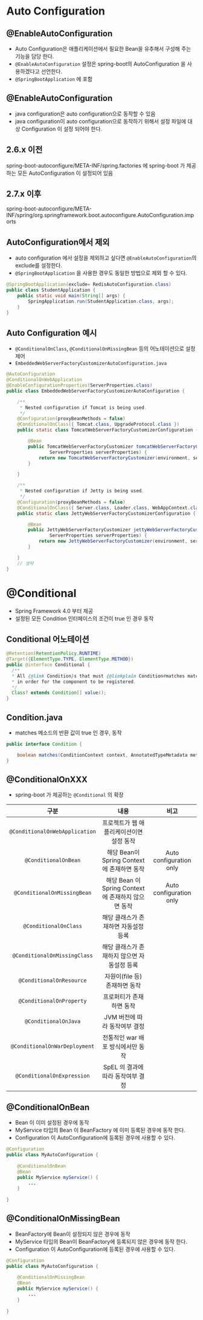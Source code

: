 # Auto Configuration
## @EnableAutoConfiguration
- Auto Configuration은 애플리케이션에서 필요한 Bean을 유추해서 구성해 주는 기능을 담당 한다.
- `@EnableAutoConfiguration` 설정은 spring-boot의 AutoConfiguration 을 사용하겠다고 선언한다.
- `@SpringBootApplication` 에 포함

## @EnableAutoConfiguration
- java configuration은 auto configuration으로 동작할 수 있음
- java configuration이 auto configuration으로 동작하기 위해서 설정 파일에 대상 Configuration 이 설정 되어야 한다.

## 2.6.x 이전
spring-boot-autoconfigure/META-INF/spring.factories 에 spring-boot 가 제공하는 모든 AutoConfiguration 이 설정되어 있음

## 2.7.x 이후
spring-boot-autoconfigure/META-INF/spring/org.springframework.boot.autoconfigure.AutoConfiguration.imports

## AutoConfiguration에서 제외
- auto configuration 에서 설정을 제외하고 싶다면 `@EnableAutoConfiguration`의 exclude를 설정한다.
- `@SpringBootApplication` 을 사용한 경우도 동일한 방법으로 제외 할 수 있다.

```java
@SpringBootApplication(exclude= RedisAutoConfiguration.class)
public class StudentApplication {
    public static void main(String[] args) {
        SpringApplication.run(StudentApplication.class, args);
    }
}
```

## Auto Configuration 예시
- `@ConditionalOnClass`, `@ConditionalOnMissingBean` 등의 어노테이션으로 설정 제어
- `EmbeddedWebServerFactoryCustomizerAutoConfiguration.java`

```java
@AutoConfiguration
@ConditionalOnWebApplication
@EnableConfigurationProperties(ServerProperties.class)
public class EmbeddedWebServerFactoryCustomizerAutoConfiguration {

	/**
	 * Nested configuration if Tomcat is being used.
	 */
	@Configuration(proxyBeanMethods = false)
	@ConditionalOnClass({ Tomcat.class, UpgradeProtocol.class })
	public static class TomcatWebServerFactoryCustomizerConfiguration {

		@Bean
		public TomcatWebServerFactoryCustomizer tomcatWebServerFactoryCustomizer(Environment environment,
				ServerProperties serverProperties) {
			return new TomcatWebServerFactoryCustomizer(environment, serverProperties);
		}

	}

	/**
	 * Nested configuration if Jetty is being used.
	 */
	@Configuration(proxyBeanMethods = false)
	@ConditionalOnClass({ Server.class, Loader.class, WebAppContext.class })
	public static class JettyWebServerFactoryCustomizerConfiguration {

		@Bean
		public JettyWebServerFactoryCustomizer jettyWebServerFactoryCustomizer(Environment environment,
				ServerProperties serverProperties) {
			return new JettyWebServerFactoryCustomizer(environment, serverProperties);
		}

	}
	// 생략
}	
```

# @Conditional
- Spring Framework 4.0 부터 제공
- 설정된 모든 Condition 인터페이스의 조건이 true 인 경우 동작

## Conditional 어노테이션
```java
@Retention(RetentionPolicy.RUNTIME)
@Target({ElementType.TYPE, ElementType.METHOD})
public @interface Conditional {
  /**
  * All {@link Condition}s that must {@linkplain Condition#matches match}
  * in order for the component to be registered.
  */
  Class? extends Condition[] value();
}
```

## Condition.java
- matches 메소드의 반환 값이 true 인 경우, 동작

```java
public interface Condition {

    boolean matches(ConditionContext context, AnnotatedTypeMetadata metadata);
}
```

## @ConditionalOnXXX
- spring-boot 가 제공하는 `@Conditional` 의 확장


|구분|내용|비고|
|:--:|:--:|:--:|
|`@ConditionalOnWebApplication`|프로젝트가 웹 애플리케이션이면 설정 동작||
|`@ConditionalOnBean`|해당 Bean이 Spring Context에 존재하면 동작|Auto configuration only|
|`@ConditionalOnMissingBean`|해당 Bean 이 Spring Context 에 존재하지 않으면 동작|Auto configuration only|
|`@ConditionalOnClass`|해당 클래스가 존재하면 자동설정 등록||
|`@ConditionalOnMissingClass`|해당 클래스가 존재하지 않으면 자동설정 등록||
|`@ConditionalOnResource`|자원이(file 등) 존재하면 동작||
|`@ConditionalOnProperty`|프로퍼티가 존재하면 동작||
|`@ConditionalOnJava`|JVM 버전에 따라 동작여부 결정||
|`@ConditionalOnWarDeployment`|전통적인 war 배포 방식에서만 동작||
|`@ConditionalOnExpression`|SpEL 의 결과에 따라 동작여부 결정||

## @ConditionalOnBean
- Bean 이 이미 설정된 경우에 동작
- MyService 타입의 Bean 이 BeanFactory 에 이미 등록된 경우에 동작 한다.
- Configuration 이 AutoConfiguration에 등록된 경우에 사용할 수 있다.

```java
@Configuration
public class MyAutoConfiguration {
  
    @ConditionalOnBean
    @Bean
    public MyService myService() {
        ...
    }
  
}
```

## @ConditionalOnMissingBean
- BeanFactory에 Bean이 설정되지 않은 경우에 동작
- MyService 타입의 Bean이 BeanFactory에 등록되지 않은 경우에 동작 한다.
- Configuration 이 AutoConfiguration에 등록된 경우에 사용할 수 있다.

```java
@Configuration
public class MyAutoConfiguration {
  
    @ConditionalOnMissingBean
    @Bean
    public MyService myService() {
        ...
    }
  
}
```